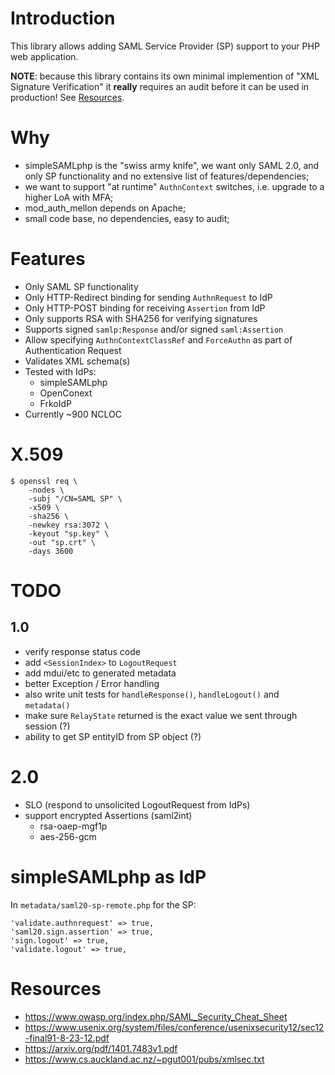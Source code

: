 # Introduction

This library allows adding SAML Service Provider (SP) support to your PHP web
application.

**NOTE**: because this library contains its own minimal implemention of 
"XML Signature Verification" it **really** requires an audit before it can be 
used in production! See [Resources](#resources).

# Why

- simpleSAMLphp is the "swiss army knife", we want only SAML 2.0, and only SP 
  functionality and no extensive list of features/dependencies;
- we want to support "at runtime" `AuthnContext` switches, i.e. upgrade to a
  higher LoA with MFA;
- mod_auth_mellon depends on Apache;
- small code base, no dependencies, easy to audit;

# Features

- Only SAML SP functionality
- Only HTTP-Redirect binding for sending `AuthnRequest` to IdP
- Only HTTP-POST binding for receiving `Assertion` from IdP
- Only supports RSA with SHA256 for verifying signatures
- Supports signed `samlp:Response` and/or signed `saml:Assertion`
- Allow specifying `AuthnContextClassRef` and `ForceAuthn` as part of 
  Authentication Request
- Validates XML schema(s)
- Tested with IdPs:
  - simpleSAMLphp
  - OpenConext
  - FrkoIdP
- Currently ~900 NCLOC

# X.509

    $ openssl req \
        -nodes \
        -subj "/CN=SAML SP" \
        -x509 \
        -sha256 \
        -newkey rsa:3072 \
        -keyout "sp.key" \
        -out "sp.crt" \
        -days 3600

# TODO 
 
## 1.0

- verify response status code
- add `<SessionIndex>` to `LogoutRequest`
- add mdui/etc to generated metadata
- better Exception / Error handling
- also write unit tests for `handleResponse()`, `handleLogout()` and 
  `metadata()`
- make sure `RelayState` returned is the exact value we sent through session 
  (?)
- ability to get SP entityID from SP object (?)

# 2.0

- SLO (respond to unsolicited LogoutRequest from IdPs)
- support encrypted Assertions (saml2int)
  - rsa-oaep-mgf1p
  - aes-256-gcm

# simpleSAMLphp as IdP

In `metadata/saml20-sp-remote.php` for the SP:

    'validate.authnrequest' => true,
    'saml20.sign.assertion' => true,
    'sign.logout' => true,
    'validate.logout' => true,

# Resources

* https://www.owasp.org/index.php/SAML_Security_Cheat_Sheet
* https://www.usenix.org/system/files/conference/usenixsecurity12/sec12-final91-8-23-12.pdf
* https://arxiv.org/pdf/1401.7483v1.pdf
* https://www.cs.auckland.ac.nz/~pgut001/pubs/xmlsec.txt
